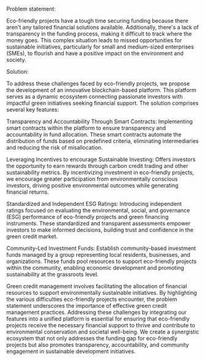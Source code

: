 Problem statement:

Eco-friendly projects have a tough time securing funding because there aren't any tailored financial solutions available. Additionally, there's a lack of transparency in the funding process, making it difficult to track where the money goes. This complex situation leads to missed opportunities for sustainable initiatives, particularly for small and medium-sized enterprises (SMEs), to flourish and have a positive impact on the environment and society.

Solution:

To address these challenges faced by eco-friendly projects, we propose the development of an innovative blockchain-based platform. This platform serves as a dynamic ecosystem connecting passionate investors with impactful green initiatives seeking financial support. The solution comprises several key features:

Transparency and Accountability Through Smart Contracts: Implementing smart contracts within the platform to ensure transparency and accountability in fund allocation. These smart contracts automate the distribution of funds based on predefined criteria, eliminating intermediaries and reducing the risk of misallocation.

Leveraging Incentives to encourage Sustainable Investing: Offers investors the opportunity to earn rewards through carbon credit trading and other sustainability metrics. By incentivizing investment in eco-friendly projects, we encourage greater participation from environmentally conscious investors, driving positive environmental outcomes while generating financial returns.

Standardized and Independent ESG Ratings: Introducing independent ratings focused on evaluating the environmental, social, and governance (ESG) performance of eco-friendly projects and green financing instruments. These standardized and transparent assessments empower investors to make informed decisions, building trust and confidence in the green credit market.

Community-Led Investment Funds: Establish community-based investment funds managed by a group representing local residents, businesses, and organizations. These funds pool resources to support eco-friendly projects within the community, enabling economic development and promoting sustainability at the grassroots level.

Green credit management involves facilitating the allocation of financial resources to support environmentally sustainable initiatives. By highlighting the various difficulties eco-friendly projects encounter, the problem statement underscores the importance of effective green credit management practices. Addressing these challenges by integrating our features into a unified platform is essential for ensuring that eco-friendly projects receive the necessary financial support to thrive and contribute to environmental conservation and societal well-being. We create a synergistic ecosystem that not only addresses the funding gap for eco-friendly projects but also promotes transparency, accountability, and community engagement in sustainable development initiatives.
